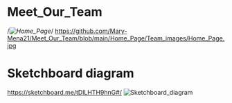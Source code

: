 # Meet_Our_Team
/*![Home_Page](https://user-images.githubusercontent.com/85176043/180051054-446884ac-3d09-44c6-b8c9-079b0c00b227.jpg)*/
https://github.com/Mary-Mena21/Meet_Our_Team/blob/main/Home_Page/Team_images/Home_Page.jpg

# Sketchboard diagram
https://sketchboard.me/tDlLHTH9hnG#/
![Sketchboard_diagram](https://user-images.githubusercontent.com/85176043/180077325-5410ea5b-a8d3-47ff-9fad-e1545ff187aa.jpg)

